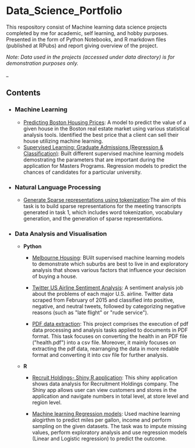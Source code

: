 # Data_Science_Portfolio

This respository consist of Machine learning data science projects completed by me for academic, self learning, and hobby purposes. Presented in the form of Python Notebooks, and R markdown files (published at RPubs) and report giving overview of the project.

*Note: Data used in the projects (accessed under data directory) is for demonstration purposes only.*

_

## Contents

- ### Machine Learning

	- [Predicting Boston Housing Prices](https://github.com/Ntaralkar/Data_Science_Portfolio/blob/master/Boston_Housing_Analysis/Boston_housing_analysis.ipynb): A model to predict the value of a given house in the Boston real estate market using various statistical analysis tools. Identified the best price that a client can sell their house utilizing machine learning.
	- [Supervised Learning: Graduate Admissions (Regression & Classification)](https://github.com/Ntaralkar/Data_Science_Portfolio/blob/master/Graduate_Admissions/Graduate%20Admission.ipynb): Built different supervised machine learning models demostrating the parameters that are important during the application for Masters Programs. Regression models to predict the chances of candidates for a particular university.
	


- ### Natural Language Processing
	- [Generate Sparse representations using tokenization](https://github.com/Ntaralkar/data_science_portfolio/tree/master/Sentiment%20Analysis):The aim of this task is to build sparse representations for the meeting transcripts generated in task 1, which includes word tokenization, vocabulary generation, and the generation of sparse representations.


- ### Data Analysis and Visualisation
	- __Python__
	
		- [Melbourne Housing](https://github.com/Ntaralkar/Melbourne-Housing/blob/master/Housing%20Analysis.ipynb): BUilt supervised machine learning models to demonstrate which suburbs are best to live in and exploratory analysis that shows various factors that influence your decision of buying a house.
		
		- [Twitter US Airline Sentiment Analysis](https://github.com/Ntaralkar/data_science_portfolio/blob/master/Twitter%20US%20Airline%20Sentiment/Twitter_US_Airline_Sentiment_Analysis.ipynb): A sentiment analysis job about the problems of each major U.S. airline. Twitter data scraped from February of 2015 and classified into positive, negative, and neutral tweets, followed by categorizing negative reasons (such as "late flight" or "rude service").
		
		- [PDF data extraction](https://github.com/Ntaralkar/data_science_portfolio/blob/master/PDF%20data%20extraction/pdf.ipynb): This project comprises the execution of pdf data processing and analysis tasks applied to documents in PDF format. This task focuses on converting the health in an PDF file ("health.pdf") into a csv file. Moreover, it mainly focuses on extracting the pdf data, rearranging the data in more redable format and converting it into csv file for further analysis.
				
		
		
	- __R__
		- [Recruit Holdings- Shiny R application](https://github.com/Ntaralkar/Restaurant-Analysis): This shiny application shows data analysis for Recruitment Holdings company. The Shiny app allows user can view customers and stores in the application and navigate numbers in total level, at store level and region level.
		
		- [Machine learning Regression models](https://github.com/Ntaralkar/data_science_portfolio/blob/master/Regression_models_in_R/FIT5197_Assignment2_Report.pdf): Used machine learning alogirthm to predict miles per gallon, income and perform sampling on the given datasets. The task was to impute missing values, perform exploratory analysis and use regression models (Linear and Logistic regression) to predict the outcome.
